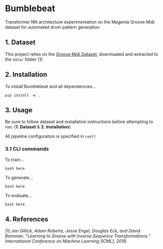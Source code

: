 # Bumblebeat

Transformer NN architecture experimentation on the Magenta Groove Midi dataset for automated drum pattern generation

## 1. Dataset

This project relies on the [Groove Midi Dataset](https://magenta.tensorflow.org/datasets/groove#dataset), downloaded and extracted to the `data/` folder [1]

## 2. Installation

To install Bumblebeat and all dependencies...

`pip install -e .`

## 3. Usage

Be sure to follow dataset and installation instructions before attempting to run. (**1. Dataset** & **2. Installation**)

All pipeline configuration is specified in `conf/`

### 3.1 CLI commands

To train...

`bash here`

To generate...

`bash here`

To evaluate...

`bash here`


## 4. References

[1] *Jon Gillick, Adam Roberts, Jesse Engel, Douglas Eck, and David Bamman.
"Learning to Groove with Inverse Sequence Transformations."
  International Conference on Machine Learning (ICML), 2019.*

